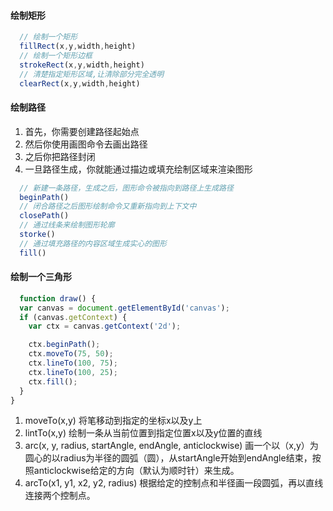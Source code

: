 #### 绘制矩形
```js
  // 绘制一个矩形
  fillRect(x,y,width,height)
  // 绘制一个矩形边框
  strokeRect(x,y,width,height)
  // 清楚指定矩形区域,让清除部分完全透明
  clearRect(x,y,width,height)

```

#### 绘制路径
1. 首先，你需要创建路径起始点
2. 然后你使用画图命令去画出路径
3. 之后你把路径封闭
4. 一旦路径生成，你就能通过描边或填充绘制区域来渲染图形
```js
  // 新建一条路径，生成之后，图形命令被指向到路径上生成路径
  beginPath()
  // 闭合路径之后图形绘制命令又重新指向到上下文中
  closePath()
  // 通过线条来绘制图形轮廓
  storke()
  // 通过填充路径的内容区域生成实心的图形
  fill()

```

#### 绘制一个三角形
```js
  function draw() {
  var canvas = document.getElementById('canvas');
  if (canvas.getContext) {
    var ctx = canvas.getContext('2d');

    ctx.beginPath();
    ctx.moveTo(75, 50);
    ctx.lineTo(100, 75);
    ctx.lineTo(100, 25);
    ctx.fill();
  }
}
```
1. moveTo(x,y) 将笔移动到指定的坐标x以及y上
2. lintTo(x,y) 绘制一条从当前位置到指定位置x以及y位置的直线
3. arc(x, y, radius, startAngle, endAngle, anticlockwise) 画一个以（x,y）为圆心的以radius为半径的圆弧（圆），从startAngle开始到endAngle结束，按照anticlockwise给定的方向（默认为顺时针）来生成。
4. arcTo(x1, y1, x2, y2, radius) 根据给定的控制点和半径画一段圆弧，再以直线连接两个控制点。
